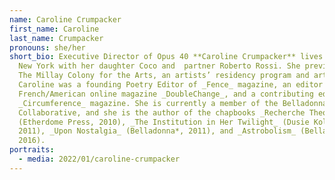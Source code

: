 ```yaml
---
name: Caroline Crumpacker
first_name: Caroline
last_name: Crumpacker
pronouns: she/her
short_bio: Executive Director of Opus 40 **Caroline Crumpacker** lives upstate
  New York with her daughter Coco and  partner Roberto Rossi. She previously ran
  The Millay Colony for the Arts, an artists’ residency program and arts center.
  Caroline was a founding Poetry Editor of _Fence_ magazine, an editor of the
  French/American online magazine _DoubleChange_, and a contributing editor for
  _Circumference_ magazine. She is currently a member of the Belladonna*
  Collaborative, and she is the author of the chapbooks _Recherche Theories_
  (Etherdome Press, 2010), _The Institution in Her Twilight_ (Dusie Kollektiv,
  2011), _Upon Nostalgia_ (Belladonna*, 2011), and _Astrobolism_ (Belladonna*,
  2016).
portraits:
  - media: 2022/01/caroline-crumpacker
---
```

